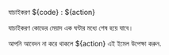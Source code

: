 যাচাইকরণ ${code} : ${action}

যাচাইকরণ কোডের মেয়াদ এক ঘন্টার মধ্যে শেষ হয়ে যাবে।

আপনি আবেদন না করে থাকলে ${action} এই ইমেল উপেক্ষা করুন.
